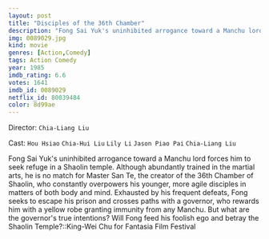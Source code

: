 ```yaml
---
layout: post
title: "Disciples of the 36th Chamber"
description: "Fong Sai Yuk's uninhibited arrogance toward a Manchu lord forces him to seek refuge in a Shaolin temple. Although abundantly trained in the martial arts, he is no match for Master San Te, the creator of the 36th Chamber of Shaolin, who constantly overpowers his younger, more agile disciples in matters of both body and mind. Exhausted by his frequent defeats, Fong seeks to escape his prison and crosses paths with a governor, who rewards him with a yellow robe granting immunity from any Manchu. But what are the governor's.."
img: 0089029.jpg
kind: movie
genres: [Action,Comedy]
tags: Action Comedy 
year: 1985
imdb_rating: 6.6
votes: 1641
imdb_id: 0089029
netflix_id: 80039484
color: 8d99ae
---
```

Director: `Chia-Liang Liu`  

Cast: `Hou Hsiao` `Chia-Hui Liu` `Lily Li` `Jason Piao Pai` `Chia-Liang Liu` 

Fong Sai Yuk's uninhibited arrogance toward a Manchu lord forces him to seek refuge in a Shaolin temple. Although abundantly trained in the martial arts, he is no match for Master San Te, the creator of the 36th Chamber of Shaolin, who constantly overpowers his younger, more agile disciples in matters of both body and mind. Exhausted by his frequent defeats, Fong seeks to escape his prison and crosses paths with a governor, who rewards him with a yellow robe granting immunity from any Manchu. But what are the governor's true intentions? Will Fong feed his foolish ego and betray the Shaolin Temple?::King-Wei Chu for Fantasia Film Festival